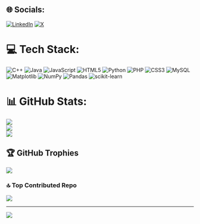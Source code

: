 
## 🌐 Socials:
[![LinkedIn](https://img.shields.io/badge/LinkedIn-%230077B5.svg?logo=linkedin&logoColor=white)](https://www.linkedin.com/in/vishwajeet-patel-a20531218/) [![X](https://img.shields.io/badge/X-black.svg?logo=X&logoColor=white)](https://x.com/Vishwaj45911433) 

# 💻 Tech Stack:
![C++](https://img.shields.io/badge/c++-%2300599C.svg?style=for-the-badge&logo=c%2B%2B&logoColor=white) ![Java](https://img.shields.io/badge/java-%23ED8B00.svg?style=for-the-badge&logo=openjdk&logoColor=white) ![JavaScript](https://img.shields.io/badge/javascript-%23323330.svg?style=for-the-badge&logo=javascript&logoColor=%23F7DF1E) ![HTML5](https://img.shields.io/badge/html5-%23E34F26.svg?style=for-the-badge&logo=html5&logoColor=white) ![Python](https://img.shields.io/badge/python-3670A0?style=for-the-badge&logo=python&logoColor=ffdd54) ![PHP](https://img.shields.io/badge/php-%23777BB4.svg?style=for-the-badge&logo=php&logoColor=white) ![CSS3](https://img.shields.io/badge/css3-%231572B6.svg?style=for-the-badge&logo=css3&logoColor=white) ![MySQL](https://img.shields.io/badge/mysql-4479A1.svg?style=for-the-badge&logo=mysql&logoColor=white) ![Matplotlib](https://img.shields.io/badge/Matplotlib-%23ffffff.svg?style=for-the-badge&logo=Matplotlib&logoColor=black) ![NumPy](https://img.shields.io/badge/numpy-%23013243.svg?style=for-the-badge&logo=numpy&logoColor=white) ![Pandas](https://img.shields.io/badge/pandas-%23150458.svg?style=for-the-badge&logo=pandas&logoColor=white) ![scikit-learn](https://img.shields.io/badge/scikit--learn-%23F7931E.svg?style=for-the-badge&logo=scikit-learn&logoColor=white)
<!--![Plotly](https://img.shields.io/badge/Plotly-%233F4F75.svg?style=for-the-badge&logo=plotly&logoColor=white)![Jira](https://img.shields.io/badge/jira-%230A0FFF.svg?style=for-the-badge&logo=jira&logoColor=white)-->

# 📊 GitHub Stats:
![](https://github-readme-stats.vercel.app/api?username=vishwajeet161&theme=nightowl&hide_border=false&include_all_commits=false&count_private=false)<br/>
![](https://github-readme-streak-stats.herokuapp.com/?user=vishwajeet161&theme=nightowl&hide_border=false)<br/>
![](https://github-readme-stats.vercel.app/api/top-langs/?username=vishwajeet161&theme=nightowl&hide_border=false&include_all_commits=false&count_private=false&layout=compact)

## 🏆 GitHub Trophies
![](https://github-profile-trophy.vercel.app/?username=vishwajeet161&theme=tokyonight&no-frame=false&no-bg=true&margin-w=4)

### 🔝 Top Contributed Repo
![](https://github-contributor-stats.vercel.app/api?username=vishwajeet161&limit=5&theme=nightowl&combine_all_yearly_contributions=true)

---
[![](https://visitcount.itsvg.in/api?id=vishwajeet161&icon=0&color=3)](https://visitcount.itsvg.in)

<!-- Proudly created with GPRM ( https://gprm.itsvg.in ) -->

